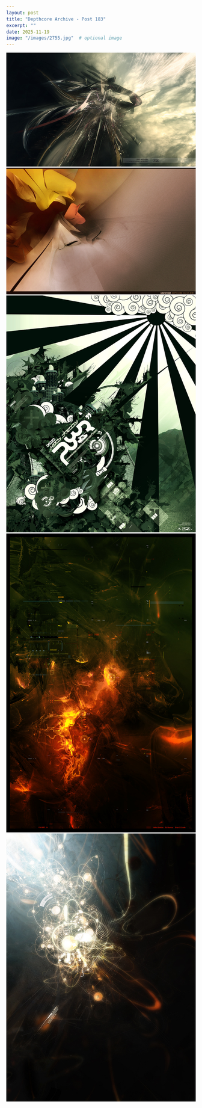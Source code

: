 ```yaml
---
layout: post
title: "Depthcore Archive - Post 183"
excerpt: ""
date: 2025-11-19
image: "/images/2755.jpg"  # optional image
---
```


<img src="/images/2755.jpg">
<img src="/images/2756.jpg" alt="2756.jpg"/>
<img src="/images/2757.jpg" alt="2757.jpg"/>
<img src="/images/2760.jpg" alt="2760.jpg"/>
<img src="/images/2769.jpg" alt="2769.jpg"/>
